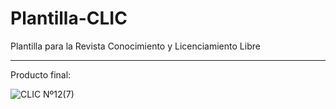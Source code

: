 # Plantilla-CLIC
Plantilla para la Revista Conocimiento y Licenciamiento Libre

----

Producto final:

![CLIC Nº12(7)](https://convite.cenditel.gob.ve/revistaclic/public/journals/7/cover_issue_146_es_ES.png "CLIC Nº12(7)")
